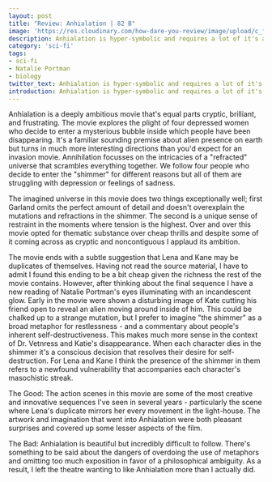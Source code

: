 ```yaml
---
layout: post
title: "Review: Anhialation | 82 B"
image: 'https://res.cloudinary.com/how-dare-you-review/image/upload/c_fill,h_399,w_760/v1528674428/_38aee3f0-266b-11e8-9f95-06a811d7e716.jpg'
description: Anhialation is hyper-symbolic and requires a lot of it's audience, and for the most part the ideas are worth it.
category: 'sci-fi'
tags: 
- sci-fi
- Natalie Portman
- biology
twitter_text: Anhialation is hyper-symbolic and requires a lot of it's audience, and for the most part the ideas are worth it.
introduction: Anhialation is hyper-symbolic and requires a lot of it's audience, and for the most part the ideas are worth it. 
---
```

Anhialation is a deeply ambitious movie that's equal parts cryptic, brilliant, and frustrating. The movie explores the plight of four depressed women who decide to enter a mysterious bubble inside which people have been disappearing. It's a familiar sounding premise about alien presence on earth but turns in much more interesting directions than you'd expect for an invasion movie. Annihilation focusses on the intricacies of a "refracted" universe that scrambles everything together. We follow four people who decide to enter the "shimmer" for different reasons but all of them are struggling with depression or feelings of sadness.

The imagined universe in this movie does two things exceptionally well; first Garland omits the perfect amount of detail and doesn't overexplain the mutations and refractions in the shimmer. The second is a unique sense of restraint in the moments where tension is the highest. Over and over this movie opted for thematic substance over cheap thrills and despite some of it coming across as cryptic and noncontiguous I applaud its ambition.

The movie ends with a subtle suggestion that Lena and Kane may be duplicates of themselves. Having not read the source material, I have to admit I found this ending to be a bit cheap given the richness the rest of the movie contains. However, after thinking about the final sequence I have a new reading of Natalie Portman's eyes illuminating with an incandescent glow. Early in the movie were shown a disturbing image of Kate cutting his friend open to reveal an alien moving around inside of him. This could be chalked up to a strange mutation, but I prefer to imagine "the shimmer" as a broad metaphor for restlessness - and a commentary about people's inherent self-destructiveness. This makes much more sense in the context of Dr. Vetnress and Katie's disappearance. When each character dies in the shimmer it's a conscious decision that resolves their desire for self-destruction. For Lena and Kane I think the presence of the shimmer in them refers to a newfound vulnerability that accompanies each character's masochistic streak.

The Good: The action scenes in this movie are some of the most creative and innovative sequences I've seen in several years - particularly the scene where Lena's duplicate mirrors her every movement in the light-house. The artwork and imagination that went into Anhialation were both pleasant surprises and covered up some lesser aspects of the film.

The Bad: Anhialation is beautiful but incredibly difficult to follow. There's something to be said about the dangers of overdoing the use of metaphors and omitting too much exposition in favor of a philosophical ambiguity. As a result, I left the theatre wanting to like Anhialation more than I actually did.